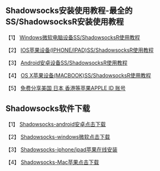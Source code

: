 ## Shadowsocks安装使用教程-最全的SS/ShadowsocksR安装使用教程

【1】 [Windows微软电脑设备SS/ShadowsocksR使用教程](/微软/)

【2】 [IOS苹果设备(IPHONE/IPAD)SS/ShadowsocksR使用教程](/ios/)

【3】 [Android安卓设备SS/ShadowsocksR使用教程](/Android/)

【4】 [OS X苹果设备(MACBOOK)SS/ShadowsocksR使用教程](/Mac/)

【5】 [免费分享美国 日本 香港等苹果APPLE ID 账号](/AppleID/)

## Shadowsocks软件下载

【1】 [Shadowsocks-android安卓点击下载](https://raw.githubusercontent.com/ss-ssr/download/master/shadowsocks-android.apk)

【2】 [Shadowsocks-windows微软点击下载](https://raw.githubusercontent.com/ss-ssr/download/master/shadowsocks-windows.zip)

【3】  [Shadowsocks-iphone/ipad苹果在线安装](https://ios.shadowrocket.org/)

【4】  [Shadowsocks-Mac苹果点击下载](https://raw.githubusercontent.com/ss-ssr/download/master/shadowsocks-mac.zip)
